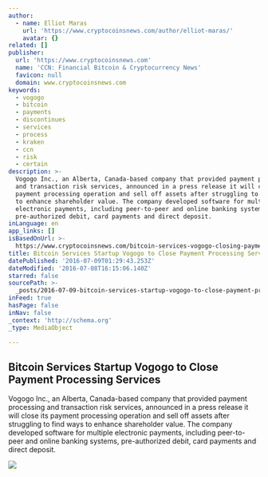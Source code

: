 ```yaml
---
author:
  - name: Elliot Maras
    url: 'https://www.cryptocoinsnews.com/author/elliot-maras/'
    avatar: {}
related: []
publisher:
  url: 'https://www.cryptocoinsnews.com'
  name: 'CCN: Financial Bitcoin & Cryptocurrency News'
  favicon: null
  domain: www.cryptocoinsnews.com
keywords:
  - vogogo
  - bitcoin
  - payments
  - discontinues
  - services
  - process
  - kraken
  - ccn
  - risk
  - certain
description: >-
  Vogogo Inc., an Alberta, Canada-based company that provided payment processing
  and transaction risk services, announced in a press release it will close its
  payment processing operation and sell off assets after struggling to find ways
  to enhance shareholder value. The company developed software for multiple
  electronic payments, including peer-to-peer and online banking systems,
  pre-authorized debit, card payments and direct deposit.
inLanguage: en
app_links: []
isBasedOnUrl: >-
  https://www.cryptocoinsnews.com/bitcoin-services-vogogo-closing-payment-processing/
title: Bitcoin Services Startup Vogogo to Close Payment Processing Services
datePublished: '2016-07-09T01:29:43.253Z'
dateModified: '2016-07-08T16:15:06.140Z'
starred: false
sourcePath: >-
  _posts/2016-07-09-bitcoin-services-startup-vogogo-to-close-payment-processing.md
inFeed: true
hasPage: false
inNav: false
_context: 'http://schema.org'
_type: MediaObject

---
```

<article style=""><h1>Bitcoin Services Startup Vogogo to Close Payment Processing Services</h1><p>Vogogo Inc., an Alberta, Canada-based company that provided payment processing and transaction risk services, announced in a press release it will close its payment processing operation and sell off assets after struggling to find ways to enhance shareholder value. The company developed software for multiple electronic payments, including peer-to-peer and online banking systems, pre-authorized debit, card payments and direct deposit.</p><img src="https://www.cryptocoinsnews.com/wp-content/uploads/2016/07/Light-bulb-offline.jpg" /></article>